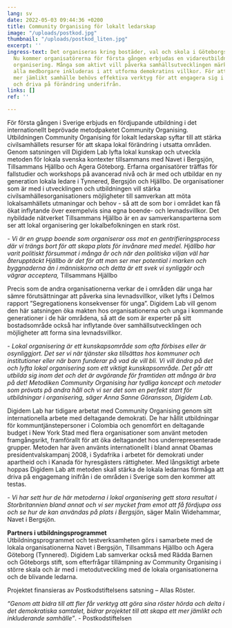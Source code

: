 ```yaml
---
lang: sv
date: 2022-05-03 09:44:36 +0200
title: Community Organising för lokalt ledarskap
image: "/uploads/postkod.jpg"
thumbnail: "/uploads/postkod_liten.jpg"
excerpt: ''
ingress-text: Det organiseras kring bostäder, val och skola i Göteborgs förorter.
  Nu kommer organisatörerna för första gången erbjudas en vidareutbildning i lokal
  organisering. Många som aktivt vill påverka samhällsutvecklingen märker att inte
  alla medborgare inkluderas i att utforma demokratins villkor. För att skapa ett
  mer jämlikt samhälle behövs effektiva verktyg för att engagera sig i lokalsamhället
  och driva på förändring underifrån.
links: []
ref: ''

---
```

För första gången i Sverige erbjuds en fördjupande utbildning i det internationellt beprövade metodpaketet Community Organising. Utbildningen Community Organising för lokalt ledarskap syftar till att stärka civilsamhällets resurser för att skapa lokal förändring i utsatta områden. Genom satsningen vill Digidem Lab lyfta lokal kunskap och utveckla metoden för lokala svenska kontexter tillsammans med Navet i Bergsjön, Tillsammans Hjällbo och Agera Göteborg. Erfarna organisatörer träffas för fallstudier och workshops på avancerad nivå och är med och utbildar en ny generation lokala ledare i Tynnered, Bergsjön och Hjällbo. De organisationer som är med i utvecklingen och utbildningen vill stärka civilsamhällesorganisationers möjligheter till samverkan att möta lokalsamhällets utmaningar och behov - så att de som bor i området kan få ökat inflytande över exempelvis sina egna boende- och levnadsvillkor. Det nybildade nätverket Tillsammans Hjällbo är en av samverkansparterna som ser att lokal organisering ger lokalbefolkningen en stark röst. 

_- Vi är en grupp boende som organiserar oss mot en gentrifieringsprocess där vi trängs bort för att skapa plats för invånare med medel. Hjällbo har varit politiskt försummat i många år och när den politiska viljan väl har återupptäckt Hjällbo är det för att man ser mer potential i marken och byggnaderna än i människorna och detta är ett svek vi synliggör och vägrar acceptera,_ Tillsammans Hjällbo

  
Precis som de andra organisationerna verkar de i områden där unga har sämre förutsättningar att påverka sina levnadsvillkor, vilket lyfts i Delmos rapport ”Segregationens konsekvenser för unga”. Digidem Lab vill genom den här satsningen öka makten hos organisationerna och unga i kommande generationer i de här områdena, så att de som är experter på sitt bostadsområde också har inflytande över samhällsutvecklingen och möjligheter att forma sina levnadsvillkor.

  
\- _Lokal organisering är ett kunskapsområde som ofta förbises eller är osynliggjort. Det ser vi när tjänster ska tillsättas hos kommuner och institutioner eller när barn funderar på vad de vill bli. Vi vill ändra på det och lyfta lokal organisering som ett viktigt kunskapsområde. Det går att utbilda sig inom det och det är avgörande för framtiden att många är bra på det! Metodiken Community Organising har tydliga koncept och metoder som prövats på andra håll och vi ser det som en perfekt start för utbildningar i organisering, säger Anna Sanne Göransson, Digidem Lab._

Digidem Lab har tidigare arbetat med Community Organising genom sitt internationella arbete med deltagande demokrati. De har hållit utbildningar för kommuntjänstepersoner i Colombia och genomfört en deltagande budget i New York Stad med flera organisationer som använt metoden framgångsrikt, framförallt för att öka deltagandet hos underrepresenterade grupper. Metoden har även använts internationellt i bland annat Obamas presidentvalskampanj 2008, i Sydafrika i arbetet för demokrati under apartheid och i Kanada för hyresgästers rättigheter. Med långsiktigt arbete hoppas Digidem Lab att metoden skall stärka de lokala ledarnas förmåga att driva på engagemang inifrån i de områden i Sverige som den kommer att testas.

_- Vi har sett hur de här metoderna i lokal organisering gett stora resultat i Storbritannien bland annat och vi ser mycket fram emot att få fördjupa oss och se hur de kan användas på plats i Bergsjön_, säger Malin Widehammar, Navet i Bergsjön.

  
**Partners i utbildningsprogrammet**  
Utbildningsprogrammet och testverksamheten görs i samarbete med de lokala organisationerna Navet i Bergsjön, Tillsammans Hjällbo och Agera Göteborg (Tynnered). Digidem Lab samverkar också med Rädda Barnen och Göteborgs stift, som efterfrågar tillämpning av Community Organising i större skala och är med i metodutveckling med de lokala organisationerna och de blivande ledarna.   
  
Projektet finansieras av Postkodstiftelsens satsning – Allas Röster.   
  
_“Genom att bidra till att fler får verktyg att göra sina röster hörda och delta i det demokratiska samtalet, bidrar projektet till att skapa ett mer jämlikt och inkluderande samhälle”_. - Postkodstiftelsen
